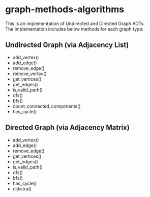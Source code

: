 # graph-methods-algorithms

This is an implementation of Undirected and Directed Graph ADTs.</br>
The implementation includes below methods for each graph type: 

## Undirected Graph (via Adjacency List)
- add_vertex()
- add_edge()
- remove_edge()
- remove_vertex()
- get_vertices()
- get_edges()
- is_valid_path()
- dfs()
- bfs()
- count_connected_components()
- has_cycle()
 
## Directed Graph (via Adjacency Matrix)
- add_vertex()
- add_edge()
- remove_edge()
- get_vertices()
- get_edges()
- is_valid_path()
- dfs()
- bfs()
- has_cycle()
- dijkstra()
